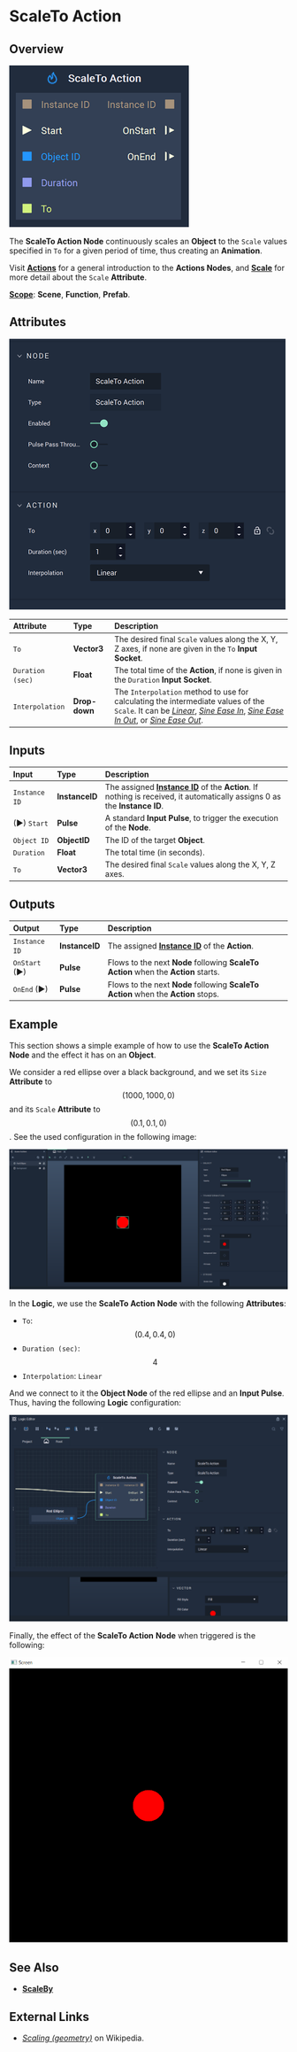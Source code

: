 # ScaleTo Action

## Overview

![The ScaleTo Node.](../../.gitbook/assets/scaletoactionnode.png)

The **ScaleTo Action Node** continuously scales an **Object** to the `Scale` values specified in `To` for a given period of time, thus creating an **Animation**. 

Visit [**Actions**](README.md) for a general introduction to the **Actions Nodes**, and [**Scale**](../../objects-and-types/attributes/common-attributes/transformation/README.md#scale) for more detail about the `Scale` **Attribute**.

[**Scope**](../overview.md#scopes): **Scene**, **Function**, **Prefab**.

## Attributes

![The ScaleTo Node Attributes.](../../.gitbook/assets/scaletoactionattributes.png)

| Attribute | Type | Description |
| :--- | :--- | :--- |
| `To` | **Vector3** | The desired final `Scale` values along the X, Y, Z axes, if none are given in the `To` **Input Socket**. |
| `Duration (sec)` | **Float** | The total time of the **Action**, if none is given in the `Duration` **Input Socket**. |
| `Interpolation` | **Drop-down** | The `Interpolation` method to use for calculating the intermediate values of the `Scale`. It can be [*Linear*](https://en.wikipedia.org/wiki/Linear_interpolation), [*Sine Ease In*](https://easings.net/#easeInSine), [*Sine Ease In Out*](https://easings.net/#easeInOutSine), or [*Sine Ease Out*](https://easings.net/#easeOutSine). |

## Inputs

| Input | Type | Description |
| :--- | :--- | :--- |
| `Instance ID` | **InstanceID** | The assigned [**Instance ID**](README.md#instance-id) of the **Action**. If nothing is received, it automatically assigns 0 as the **Instance ID**. |
| \(►\) `Start` | **Pulse** | A standard **Input Pulse**, to trigger the execution of the **Node**. |
| `Object ID` | **ObjectID** | The ID of the target **Object**. |
| `Duration` | **Float** | The total time \(in seconds\). |
| `To` | **Vector3** | The desired final `Scale` values along the X, Y, Z axes. |

## Outputs

| Output | Type | Description |
| :--- | :--- | :--- |
| `Instance ID` | **InstanceID** | The assigned [**Instance ID**](README.md#instance-id) of the **Action**.  |
| `OnStart` \(►\) | **Pulse** | Flows to the next **Node** following **ScaleTo Action** when the **Action** starts. |
| `OnEnd` \(►\) | **Pulse** | Flows to the next **Node** following **ScaleTo Action** when the **Action** stops. |

## Example

This section shows a simple example of how to use the **ScaleTo Action** **Node** and the effect it has on an **Object**.

We consider a red ellipse over a black background, and we set its `Size` **Attribute** to $$(1000, 1000, 0)$$ and its `Scale` **Attribute** to $$(0.1, 0.1, 0)$$. See the used configuration in the following image:

![Scene configuration.](../../.gitbook/assets/examplesactions/ExampleScaleTo_1.png)

In the **Logic**, we use the **ScaleTo Action** **Node** with the following **Attributes**: 

* `To`: $$(0.4, 0.4, 0)$$ 
* `Duration (sec)`: $$4$$ 
* `Interpolation`: `Linear`

And we connect to it the **Object Node** of the red ellipse and an **Input Pulse**. Thus, having the following **Logic** configuration:

![Logic configuration.](../../.gitbook/assets/examplesactions/ExampleScaleTo_2.png)

Finally, the effect of the **ScaleTo Action** **Node** when triggered is the following:

![Final result.](../../.gitbook/assets/examplesactions/ExampleScaleTo_3.gif)

## See Also

* [**ScaleBy**](scalebyaction.md)

## External Links

* [_Scaling \(geometry\)_](https://en.wikipedia.org/wiki/Scaling_%28geometry%29) on Wikipedia.


